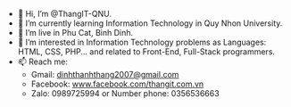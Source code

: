 - 👋 Hi, I’m @ThangIT-QNU.
- 🌱 I’m currently learning Information Technology in Quy Nhon University.
- 👀 I’m live in Phu Cat, Binh Dinh.
- 💞️ I’m interested in Information Technology problems as  Languages: HTML, CSS, PHP... and related to Front-End, Full-Stack programmers.
- 📫 Reach me:
  + Gmail: dinhthanhthang2007@gmail.com 
  + Facebook: www.facebook.com/thangit.com.vn
  + Zalo: 0989725994 or Number phone: 0356536663
